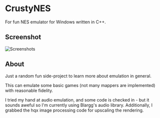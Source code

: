 # CrustyNES
For fun NES emulator for Windows written in C++.

## Screenshot
![Screenshots](https://i.imgur.com/FSuHJZo.png)

## About
Just a random fun side-project to learn more about emulation in general.

This can emulate some basic games (not many mappers are implemented) with 
reasonable fidelity.

I tried my hand at audio emulation, and some code is checked in - but it sounds aweful so I'm currently using Blargg's audio library.
Additionally, I grabbed the hqx image processing code for upscaling the rendering.